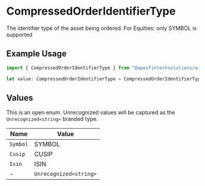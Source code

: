 # CompressedOrderIdentifierType

The identifier type of the asset being ordered. For Equities: only SYMBOL is supported

## Example Usage

```typescript
import { CompressedOrderIdentifierType } from "@apexfintechsolutions/ascend-sdk/models/components";

let value: CompressedOrderIdentifierType = CompressedOrderIdentifierType.Symbol;
```

## Values

This is an open enum. Unrecognized values will be captured as the `Unrecognized<string>` branded type.

| Name                   | Value                  |
| ---------------------- | ---------------------- |
| `Symbol`               | SYMBOL                 |
| `Cusip`                | CUSIP                  |
| `Isin`                 | ISIN                   |
| -                      | `Unrecognized<string>` |